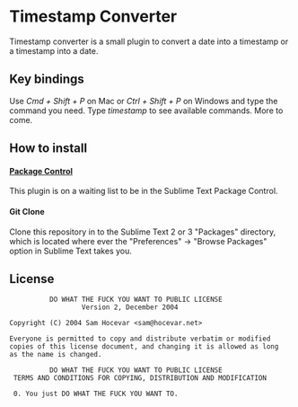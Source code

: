# Timestamp Converter

Timestamp converter is a small plugin to convert a date into a timestamp or a timestamp into a date.

## Key bindings

Use _Cmd + Shift + P_ on Mac or _Ctrl + Shift + P_ on Windows and type the command you need. Type _timestamp_ to see available commands. More to come.

## How to install
#### [Package Control](https://github.com/wbond/sublime_package_control)
This plugin is on a waiting list to be in the Sublime Text Package Control.

#### Git Clone
Clone this repository in to the Sublime Text 2 or 3 "Packages" directory, which is located where ever the
"Preferences" -> "Browse Packages" option in Sublime Text takes you.

## License
              DO WHAT THE FUCK YOU WANT TO PUBLIC LICENSE
                      Version 2, December 2004
     
    Copyright (C) 2004 Sam Hocevar <sam@hocevar.net>
     
    Everyone is permitted to copy and distribute verbatim or modified
    copies of this license document, and changing it is allowed as long
    as the name is changed.
     
              DO WHAT THE FUCK YOU WANT TO PUBLIC LICENSE
     TERMS AND CONDITIONS FOR COPYING, DISTRIBUTION AND MODIFICATION
     
     0. You just DO WHAT THE FUCK YOU WANT TO.
